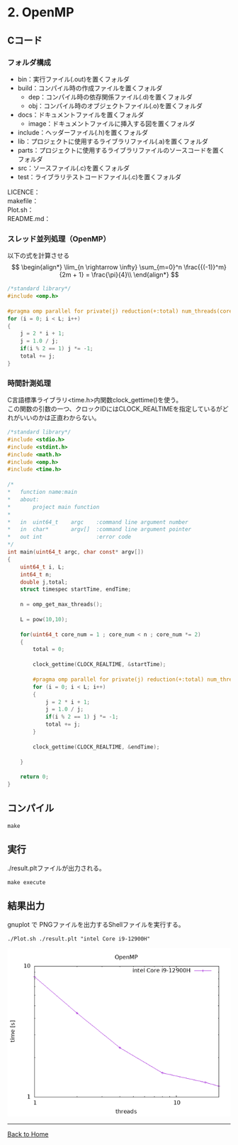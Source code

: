 <!--

This document is written in Markdown.
You can preview on such as VisualStudio Code.
If you want to know more, search with "vscode markdown" or refer to official document https://code.visualstudio.com/Docs/languages/markdown .

-->

# 2. OpenMP

## Cコード
### フォルダ構成
- bin：実行ファイル(.out)を置くフォルダ
- build：コンパイル時の作成ファイルを置くフォルダ
	- dep：コンパイル時の依存関係ファイル(.d)を置くフォルダ
	- obj：コンパイル時のオブジェクトファイル(.o)を置くフォルダ
- docs：ドキュメントファイルを置くフォルダ
	- image：ドキュメントファイルに挿入する図を置くフォルダ
- include：ヘッダーファイル(.h)を置くフォルダ
- lib：プロジェクトに使用するライブラリファイル(.a)を置くフォルダ
- parts：プロジェクトに使用するライブラリファイルのソースコードを置くフォルダ
- src：ソースファイル(.c)を置くフォルダ
- test：ライブラリテストコードファイル(.c)を置くフォルダ

LICENCE：  
makefile：  
Plot.sh：  
README.md：  

### スレッド並列処理（OpenMP）
以下の式を計算させる  
$$
\begin{align*}
\lim_{n \rightarrow \infty} \sum_{m=0}^n \frac{{(-1)}^m}{2m + 1} = \frac{\pi}{4}\\
\end{align*}
$$
```C
/*standard library*/
#include <omp.h>

#pragma omp parallel for private(j) reduction(+:total) num_threads(core_num)
for (i = 0; i < L; i++)
{
    j = 2 * i + 1;
    j = 1.0 / j;
    if(i % 2 == 1) j *= -1;
    total += j;
}
```

### 時間計測処理
C言語標準ライブラリ<time.h>内関数clock_gettime()を使う。  
この関数の引数の一つ、クロックIDにはCLOCK_REALTIMEを指定しているがどれがいいのかは正直わからない。
```C
/*standard library*/
#include <stdio.h>
#include <stdint.h>
#include <math.h>
#include <omp.h>
#include <time.h>

/*
*	function name:main
*	about:
*		project main function
*
*	in	uint64_t	argc	:command line argument number
*	in	char*		argv[]	:command line argument pointer
*	out	int					:error code
*/
int main(uint64_t argc, char const* argv[])
{
	uint64_t i, L;
	int64_t n;
	double j,total;
	struct timespec startTime, endTime;

	n = omp_get_max_threads(); 

	L = pow(10,10);

	for(uint64_t core_num = 1 ; core_num < n ; core_num *= 2)
	{
		total = 0;

		clock_gettime(CLOCK_REALTIME, &startTime);

		#pragma omp parallel for private(j) reduction(+:total) num_threads(core_num)
		for (i = 0; i < L; i++)
		{
			j = 2 * i + 1;
			j = 1.0 / j;
			if(i % 2 == 1) j *= -1;
			total += j;
		}

		clock_gettime(CLOCK_REALTIME, &endTime);

	}

	return 0;
}
```


## コンパイル

```
make
```

## 実行
./result.pltファイルが出力される。
```
make execute
```
## 結果出力
gnuplot で PNGファイルを出力するShellファイルを実行する。
```
./Plot.sh ./result.plt "intel Core i9-12900H"
```
![result](./docs/image/result.png)

----
[Back to Home](../README.md)

<!-- Written by Croyfet in 2022-->
